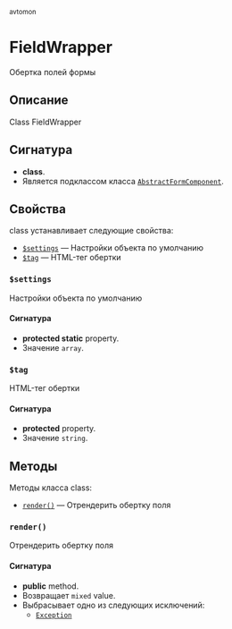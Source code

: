 <small>avtomon</small>

FieldWrapper
============

Обертка полей формы

Описание
-----------

Class FieldWrapper

Сигнатура
---------

- **class**.
- Является подклассом класса [`AbstractFormComponent`](../avtomon/AbstractFormComponent.md).

Свойства
----------

class устанавливает следующие свойства:

- [`$settings`](#$settings) &mdash; Настройки объекта по умолчанию
- [`$tag`](#$tag) &mdash; HTML-тег обертки

### `$settings` <a name="settings"></a>

Настройки объекта по умолчанию

#### Сигнатура

- **protected static** property.
- Значение `array`.

### `$tag` <a name="tag"></a>

HTML-тег обертки

#### Сигнатура

- **protected** property.
- Значение `string`.

Методы
-------

Методы класса class:

- [`render()`](#render) &mdash; Отрендерить обертку поля

### `render()` <a name="render"></a>

Отрендерить обертку поля

#### Сигнатура

- **public** method.
- Возвращает `mixed` value.
- Выбрасывает одно из следующих исключений:
    - [`Exception`](http://php.net/class.Exception)

